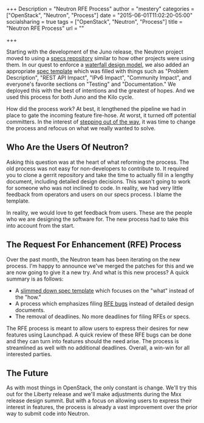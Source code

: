 +++
Description = "Neutron RFE Process"
author = "mestery"
categories = ["OpenStack", "Neutron", "Process"]
date = "2015-06-01T11:02:20-05:00"
socialsharing = true
tags = ["OpenStack", "Neutron", "Process"]
title = "Neutron RFE Process"
url = ""

+++

Starting with the development of the Juno release, the Neutron project moved to
using a [specs repository][1] similar to how other projects were using them. In
our quest to enforce a [waterfall design model][2], we also added an
appropriate [spec template][3] which was filled with things such as "Problem
Description", "REST API Impact", "IPv6 Impact", "Community Impact", and
everyone's favorite sections on "Testing" and "Documentation." We deployed this
with the best of intentions and the greatest of hopes. And we used this process
for both Juno and the Kilo cycle.

How did the process work? At best, it lengthened the pipeline we had in place
to gate the incoming feature fire-hose. At worst, it turned off potential
committers. In the interest of [stepping out of the way][4], it was time to
change the process and refocus on what we really wanted to solve.

Who Are the Users Of Neutron?
-----------------------------

Asking this question was at the heart of what reforming the process. The old
process was not easy for non-developers to contribute to. It required you to
clone a gerrit repository and take the time to actually fill in a lengthy
document, including detailed design decisions. This wasn't going to work for
someone who was not inclined to code. In reality, we had very little feedback
from operators and users on our specs process. I blame the template.

In reality, we would love to get feedback from users. These are the people who
we are designing the software for. The new process had to take this into account
from the start.

The Request For Enhancement (RFE) Process
-----------------------------------------

Over the past month, the Neutron team has been iterating on the new process.
I'm happy to announce we've merged the patches for this and we are now going to
give it a new try. And what is this new process? A quick summary is as follows:

* A [slimmed down spec template][5] which focuses on the "what" instead of the
  "how."
* A process which emphasizes filing [RFE bugs][6] instead of detailed design
  documents.
* The removal of deadlines. No more deadlines for filing RFEs or specs.

The RFE process is meant to allow users to express their desires for new
features using Launchpad. A quick review of these RFE bugs can be done and they
can turn into features should the need arise. The process is streamlined as
well with no additional deadlines. Overall, a win-win for all interested
parties.

The Future
----------

As with most things in OpenStack, the only constant is change. We'll try this
out for the Liberty release and we'll make adjustments during the Mxx release
design summit. But with a focus on allowing users to express their interest in
features, the process is already a vast improvement over the prior way to
submit code into Neutron.

[1]: http://git.openstack.org/cgit/openstack/neutron-specs/
[2]: https://en.wikipedia.org/wiki/Waterfall_model
[3]: https://github.com/openstack/neutron-specs/blob/8630afb8f0aa9be6f3ccbf3be761e054412d3c6a/specs/template.rst
[4]: http://ttx.re/stepping-out-of-the-way.html
[5]: https://github.com/openstack/neutron-specs/blob/master/specs/template.rst
[6]: https://bugs.launchpad.net/neutron/+bugs?field.tag=rfe
